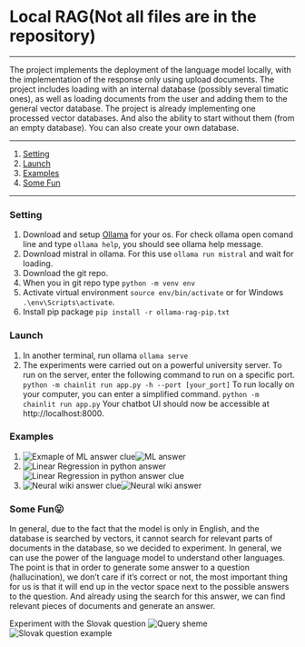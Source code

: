 # Local RAG(Not all files are in the repository)
---

The project implements the deployment of the language model locally, with the implementation of the response only using upload documents. The project includes loading with an internal database (possibly several timatic ones), as well as loading documents from the user and adding them to the general vector database. The project is already implementing one processed vector databases. And also the ability to start without them (from an empty database). You can also create your own database.

---
1. [Setting](#setting)
2. [Launch](#launch)
3. [Examples](#examples)
4. [Some Fun](#some-fun)
---


### Setting
1. Download and setup [Ollama](https://ollama.ai/download) for your os. For check ollama open comand line and type `ollama help`, you should see ollama help message.
2. Download mistral in ollama. For this use `ollama run mistral` and wait for loading.
3. Download the git repo.
4. When you in git repo type `python -m venv env`
5. Activate virtual environment `source env/bin/activate` or for Windows
`.\env\Scripts\activate`.
6. Install pip package `pip install -r ollama-rag-pip.txt`

### Launch
1. In another terminal, run ollama `ollama serve`
2. The experiments were carried out on a powerful university server. To run on the server, enter the following command to run on a specific port. `python -m chainlit run app.py -h --port [your_port]`
To run locally on your computer, you can enter a simplified command.
`python -m chainlit run app.py`
Your chatbot UI should now be accessible at http://localhost:8000.




### Examples
1. ![Exmaple of ML answer clue](https://github.com/sidjik/local-rag-ollama/blob/main/imgs/MLDoc.JPG)![ML answer](https://github.com/sidjik/local-rag-ollama/blob/main/imgs/MLAnswer.JPG)
2. ![Linear Regression in python answer](https://github.com/sidjik/local-rag-ollama/blob/main/imgs/linearRegression.JPG)![Linear Regression in python answer clue](https://github.com/sidjik/local-rag-ollama/blob/main/imgs/reggressionLinear.JPG)
3. ![Neural wiki answer clue](https://github.com/sidjik/local-rag-ollama/blob/main/imgs/neuralWikiDoc.png)![Neural wiki answer](https://github.com/sidjik/local-rag-ollama/blob/main/imgs/neuralWikiAnswer.png)



### Some Fun😛
In general, due to the fact that the model is only in English, and the database is searched by vectors, it cannot search for relevant parts of documents in the database, so we decided to experiment. In general, we can use the power of the language model to understand other languages. The point is that in order to generate some answer to a question (hallucination), we don’t care if it’s correct or not, the most important thing for us is that it will end up in the vector space next to the possible answers to the question. And already using the search for this answer, we can find relevant pieces of documents and generate an answer.

Experiment with the Slovak question
![Query sheme](https://github.com/sidjik/local-rag-ollama/blob/main/imgs/queryScheme.jpg)
![Slovak question example](https://github.com/sidjik/local-rag-ollama/blob/main/imgs/querySchemeExample.jpg)
